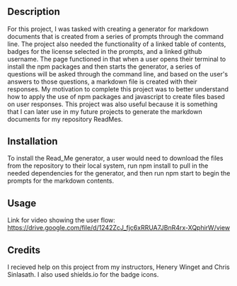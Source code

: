 # <CLI Read_Me Generator>

## Description

For this project, I was tasked with creating a generator for markdown documents that is created from a series of prompts through the command line. The project also needed the functionality of a linked table of contents, badges for the license selected in the prompts, and a linked github username. The page functioned in that when a user opens their terminal to install the npm packages and then starts the generator, a series of questions will be asked through the command line, and based on the user's answers to those questions, a markdown file is created with their responses. My motivation to complete this project was to better understand how to apply the use of npm packages and javascript to create files based on user responses. This project was also useful because it is something that I can later use in my future projects to generate the markdown documents for my repository ReadMes.

## Installation

To install the Read_Me generator, a user would need to download the files from the repository to their local system, run npm install to pull in the needed dependencies for the generator, and then run npm start to begin the prompts for the markdown contents.

## Usage

Link for video showing the user flow:
https://drive.google.com/file/d/1242ZcJ_fjc6xRRUA7JBnR4rx-XQphirW/view    

## Credits

I recieved help on this project from my instructors, Henery Winget and Chris Sinlasath. I also used shields.io for the badge icons.

